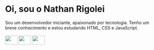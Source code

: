

<h1>Oi, sou o Nathan Rigolei</h1>
Sou um desenvolvedor iniciante, apaixonado por tecnologia. Tenho um breve conhecimento e estou estudando HTML, CSS e JavaScript.

<br>
<br>


<div>
<img height="30em" width="40em" src="https://cdn.jsdelivr.net/gh/devicons/devicon/icons/html5/html5-original.svg" />
<img height="30em" width="40em" src="https://cdn.jsdelivr.net/gh/devicons/devicon/icons/css3/css3-original.svg" />
<img height="30em" width="40em" src="https://cdn.jsdelivr.net/gh/devicons/devicon/icons/javascript/javascript-original.svg" />
</div>
